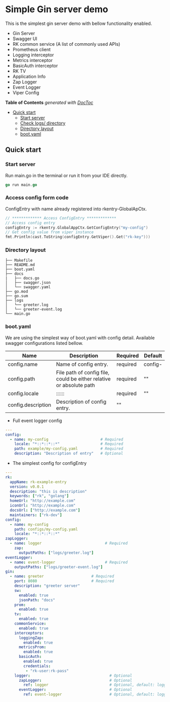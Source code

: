 # Simple Gin server demo
This is the simplest gin server demo with bellow functionality enabled.
- Gin Server
- Swagger UI
- RK common service (A list of commonly used APIs)
- Prometheus client
- Logging interceptor
- Metrics interceptor
- BasicAuth interceptor
- RK TV
- Application Info
- Zap Logger
- Event Logger
- Viper Config

<!-- START doctoc generated TOC please keep comment here to allow auto update -->
<!-- DON'T EDIT THIS SECTION, INSTEAD RE-RUN doctoc TO UPDATE -->
**Table of Contents**  *generated with [DocToc](https://github.com/thlorenz/doctoc)*

- [Quick start](#quick-start)
  - [Start server](#start-server)
  - [Check logs/ directory](#check-logs-directory)
  - [Directory layout](#directory-layout)
  - [boot.yaml](#bootyaml)

<!-- END doctoc generated TOC please keep comment here to allow auto update -->

## Quick start
### Start server
Run main.go in the terminal or run it from your IDE directly.

```go
go run main.go 
```

### Access config form code
ConfigEntry with name already registered into rkentry-GlobalApCtx.

```go
// ************* Access ConfigEntry *************
// Access config entry
configEntry := rkentry.GlobalAppCtx.GetConfigEntry("my-config")
// Get config value from viper instance
fmt.Println(cast.ToString(configEntry.GetViper().Get("rk-key")))
```

### Directory layout

```shell script
├── Makefile
├── README.md
├── boot.yaml
├── docs
|   ├── docs.go
│   ├── swagger.json
│   └── swagger.yaml
├── go.mod
├── go.sum
├── logs
│   └── greeter.log
│   └── greeter-event.log
└── main.go
```

### boot.yaml
We are using the simplest way of boot.yaml with config detail.
Available swagger configurations listed bellow.

| Name | Description | Required | Default |
| ------ | ------ | ------ | ------ |
| config.name | Name of config entry. | required | config-<random string> |
| config.path | File path of config file, could be either relative or absolute path | required | "" | 
| config.locale | <realm>::<region>::<az>::<domain> | required | "" |
| config.description | Description of config entry. | "" |

- Full event logger config
```yaml
---
config:
  - name: my-config                       # Required
    locale: "*::*::*::*"                  # Required
    path: example/my-config.yaml          # Required
    description: "Description of entry"   # Optional
```

- The simplest config for configEntry
```yaml
---
rk:
  appName: rk-example-entry
  version: v0.0.1
  description: "this is description"
  keywords: ["rk", "golang"]
  homeUrl: "http://example.com"
  iconUrl: "http://example.com"
  docsUrl: ["http://example.com"]
  maintainers: ["rk-dev"]
config:
  - name: my-config
    path: configs/my-config.yaml
    locale: "*::*::*::*"
zapLogger:
  - name: logger                            # Required
    zap:
      outputPaths: ["logs/greeter.log"]
eventLogger:
  - name: event-logger                      # Required
    outputPaths: ["logs/greeter-event.log"]
gin:
  - name: greeter                     # Required
    port: 8080                        # Required
    description: "greeter server"
    sw:
      enabled: true
      jsonPath: "docs"
    prom:
      enabled: true
    tv:
      enabled: true
    commonService:
      enabled: true
    interceptors:
      loggingZap:
        enabled: true
      metricsProm:
        enabled: true
      basicAuth:
        enabled: true
        credentials:
         - "rk-user:rk-pass"
    logger:                                   # Optional
      zapLogger:                              # Optional
        ref: logger                           # Optional, default: logger of STDOUT, reference of logger entry declared above
      eventLogger:                            # Optional
        ref: event-logger                     # Optional, default: logger of STDOUT, reference of logger entry declared above
```
